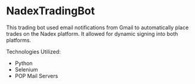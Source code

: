 # NadexTradingBot
This trading bot used email notifications from Gmail to automatically place trades on the Nadex platform. It allowed for dynamic signing into both platforms.

Technologies Utilized:
- Python
- Selenium
- POP Mail Servers
